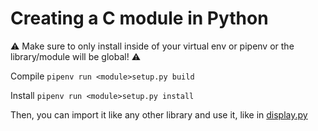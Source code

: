# Creating a C module in Python
⚠ Make sure to only install inside of your virtual env or pipenv or the library/module will be global! ⚠

Compile
`pipenv run <module>setup.py build`

Install
`pipenv run <module>setup.py install`

Then, you can import it like any other library and use it, like in [display.py](./display.py)
